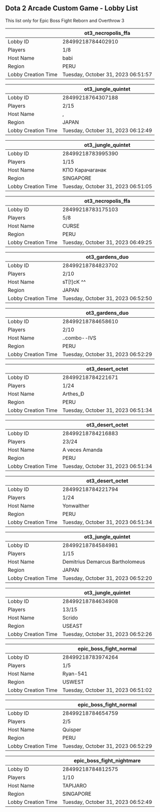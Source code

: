 ## Dota 2 Arcade Custom Game - Lobby List

This list only for Epic Boss Fight Reborn and Overthrow 3

|  | ot3_necropolis_ffa |
| ------ | ------ |
| Lobby ID | 28499218784402910 |
| Players | 1/8 |
| Host Name | babi |
| Region | PERU |
| Lobby Creation Time | Tuesday, October 31, 2023 06:51:57 |


|  | ot3_jungle_quintet |
| ------ | ------ |
| Lobby ID | 28499218764307188 |
| Players | 2/15 |
| Host Name | , |
| Region | JAPAN |
| Lobby Creation Time | Tuesday, October 31, 2023 06:12:49 |


|  | ot3_jungle_quintet |
| ------ | ------ |
| Lobby ID | 28499218783995390 |
| Players | 1/15 |
| Host Name | КПО Карачаганак |
| Region | SINGAPORE |
| Lobby Creation Time | Tuesday, October 31, 2023 06:51:05 |


|  | ot3_necropolis_ffa |
| ------ | ------ |
| Lobby ID | 28499218783175103 |
| Players | 5/8 |
| Host Name | CURSE |
| Region | PERU |
| Lobby Creation Time | Tuesday, October 31, 2023 06:49:25 |


|  | ot3_gardens_duo |
| ------ | ------ |
| Lobby ID | 28499218784823702 |
| Players | 2/10 |
| Host Name | sT[!]cK ^^ |
| Region | JAPAN |
| Lobby Creation Time | Tuesday, October 31, 2023 06:52:50 |


|  | ot3_gardens_duo |
| ------ | ------ |
| Lobby ID | 28499218784658610 |
| Players | 2/10 |
| Host Name | ..combo--IVS |
| Region | PERU |
| Lobby Creation Time | Tuesday, October 31, 2023 06:52:29 |


|  | ot3_desert_octet |
| ------ | ------ |
| Lobby ID | 28499218784221671 |
| Players | 1/24 |
| Host Name | Arthes_Ð |
| Region | PERU |
| Lobby Creation Time | Tuesday, October 31, 2023 06:51:34 |


|  | ot3_desert_octet |
| ------ | ------ |
| Lobby ID | 28499218784216883 |
| Players | 23/24 |
| Host Name | A veces Amanda |
| Region | PERU |
| Lobby Creation Time | Tuesday, October 31, 2023 06:51:34 |


|  | ot3_desert_octet |
| ------ | ------ |
| Lobby ID | 28499218784221794 |
| Players | 1/24 |
| Host Name | Yonwalther |
| Region | PERU |
| Lobby Creation Time | Tuesday, October 31, 2023 06:51:34 |


|  | ot3_jungle_quintet |
| ------ | ------ |
| Lobby ID | 28499218784584981 |
| Players | 1/15 |
| Host Name | Demitrius Demarcus Bartholomeus  |
| Region | JAPAN |
| Lobby Creation Time | Tuesday, October 31, 2023 06:52:20 |


|  | ot3_jungle_quintet |
| ------ | ------ |
| Lobby ID | 28499218784634908 |
| Players | 13/15 |
| Host Name | Scrido |
| Region | USEAST |
| Lobby Creation Time | Tuesday, October 31, 2023 06:52:26 |


|  | epic_boss_fight_normal |
| ------ | ------ |
| Lobby ID | 28499218783974264 |
| Players | 1/5 |
| Host Name | Ryan-541 |
| Region | USWEST |
| Lobby Creation Time | Tuesday, October 31, 2023 06:51:02 |


|  | epic_boss_fight_normal |
| ------ | ------ |
| Lobby ID | 28499218784654759 |
| Players | 2/5 |
| Host Name | Quisper |
| Region | PERU |
| Lobby Creation Time | Tuesday, October 31, 2023 06:52:29 |


|  | epic_boss_fight_nightmare |
| ------ | ------ |
| Lobby ID | 28499218784812575 |
| Players | 1/10 |
| Host Name | TAPIJARO |
| Region | SINGAPORE |
| Lobby Creation Time | Tuesday, October 31, 2023 06:52:49 |


